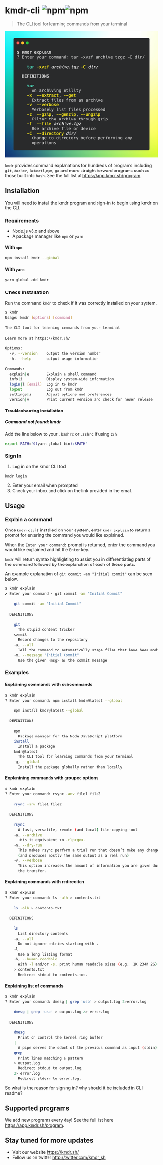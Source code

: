 # kmdr-cli ![npm](https://img.shields.io/npm/v/kmdr?color=green&style=flat-square)![npm](https://img.shields.io/npm/dt/kmdr?color=blue&style=flat-square)

> The CLI tool for learning commands from your terminal

<p align="center">
  <img src="screenshot.png">
</p>

`kmdr` provides command explanations for hundreds of programs including `git`, `docker`, `kubectl`,`npm`, `go` and more straight forward programs such as those built into `bash`. See the full list at https://app.kmdr.sh/program.

## Installation

You will need to install the kmdr program and sign-in to begin using kmdr on the CLI.

### Requirements

- Node.js v8.x and above
- A package manager like `npm` or `yarn`

#### With `npm`

```bash
npm install kmdr --global
```

#### With `yarn`

```bash
yarn global add kmdr
```

### Check installation

Run the command `kmdr` to check if it was correctly installed on your system.

```bash
$ kmdr
Usage: kmdr [options] [command]

The CLI tool for learning commands from your terminal

Learn more at https://kmdr.sh/

Options:
  -v, --version    output the version number
  -h, --help       output usage information

Commands:
  explain|e        Explain a shell command
  info|i           Display system-wide information
  login|l [email]  Log in to kmdr
  logout           Log out from kmdr
  settings|s       Adjust options and preferences
  version|v        Print current version and check for newer release
```

#### Troubleshooting installation

##### Command not found: kmdr

Add the line below to your `.bashrc` or `.zshrc` if using `zsh`

```bash
export PATH="$(yarn global bin):$PATH"
```

### Sign In

1. Log in on the kmdr CLI tool

```bash
kmdr login
```

2. Enter your email when prompted
3. Check your inbox and click on the link provided in the email.

## Usage

### Explain a command

Once `kmdr-cli` is installed on your system, enter `kmdr explain` to return a prompt for entering the command you would like explained.

When the `Enter your command:` prompt is returned, enter the command you would like explained and hit the `Enter` key.

`kmdr` will return syntax highlighting to assist you in differentiating parts of the command followed by the explanation of each of these parts.

An example explanation of `git commit -am "Initial commit"` can be seen below.

```bash
$ kmdr explain
✔ Enter your command · git commit -am "Initial Commit"

    git commit -am "Initial Commit"

  DEFINITIONS

    git
      The stupid content tracker
    commit
      Record changes to the repository
    -a, --all
      Tell the command to automatically stage files that have been modified and deleted
    -m, --message "Initial Commit"
      Use the given <msg> as the commit message
```

### Examples

#### Explaining commands with subcommands

```bash
$ kmdr explain
? Enter your command: npm install kmdr@latest --global

    npm install kmdr@latest --global

  DEFINITIONS

    npm
      Package manager for the Node JavaScript platform
    install
      Install a package
    kmdr@latest
      The CLI tool for learning commands from your terminal
    -g, --global
      Install the package globally rather than locally
```

#### Explanining commands with grouped options

```bash
$ kmdr explain
? Enter your command: rsync -anv file1 file2

    rsync -anv file1 file2

  DEFINITIONS

    rsync
      A fast, versatile, remote (and local) file-copying tool
    -a, --archive
      This is equivalent to -rlptgoD.
    -n, --dry-run
      This makes rsync perform a trial run that doesn’t make any changes
      (and produces mostly the same output as a real run).
    -v, --verbose
      This option increases the amount of information you are given during
      the transfer.
```

#### Explaining commands with redireciton

```bash
$ kmdr explain
? Enter your command: ls -alh > contents.txt

    ls -alh > contents.txt

  DEFINITIONS

    ls
      List directory contents
    -a, --all
      Do not ignore entries starting with .
    -l
      Use a long listing format
    -h, --human-readable
      With -l and/or -s, print human readable sizes (e.g., 1K 234M 2G)
    > contents.txt
      Redirect stdout to contents.txt.
```

#### Explaining list of commands

```bash
$ kmdr explain
? Enter your command: dmesg | grep 'usb' > output.log 2>error.log

    dmesg | grep 'usb' > output.log 2> error.log

  DEFINITIONS

    dmesg
      Print or control the kernel ring buffer
    |
      A pipe serves the sdout of the previous command as input (stdin) to the next one
    grep
      Print lines matching a pattern
    > output.log
      Redirect stdout to output.log.
    2> error.log
      Redirect stderr to error.log.
```

So what is the reason for signing in? why should it be included in CLI readme?

## Supported programs

We add new programs every day! See the full list here: https://app.kmdr.sh/program.

## Stay tuned for more updates

- Visit our website <https://kmdr.sh/>
- Follow us on twitter <http://twitter.com/kmdr_sh>
